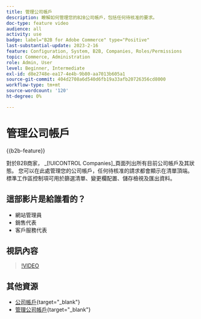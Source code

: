 ```yaml
---
title: 管理公司帳戶
description: 瞭解如何管理您的B2B公司帳戶，包括任何待核准的要求。
doc-type: feature video
audience: all
activity: use
badge: label="B2B for Adobe Commerce" type="Positive"
last-substantial-update: 2023-2-16
feature: Configuration, System, B2B, Companies, Roles/Permissions
topic: Commerce, Administration
role: Admin, User
level: Beginner, Intermediate
exl-id: d8e2748e-ea17-4e4b-9b80-aa7013b605a1
source-git-commit: 404d2708a6d540d6fb19a33afb20726356cd8000
workflow-type: tm+mt
source-wordcount: '120'
ht-degree: 0%

---
```


# 管理公司帳戶

{{b2b-feature}}

對於B2B商家， _[!UICONTROL Companies]_頁面列出所有目前公司帳戶及其狀態。 您可以在此處管理您的公司帳戶，任何待核准的請求都會顯示在清單頂端。 標準工作區控制項可用於篩選清單、變更欄配置、儲存檢視及匯出資料。

## 這部影片是給誰看的？

- 網站管理員
- 銷售代表
- 客戶服務代表

## 視訊內容

>[!VIDEO](https://video.tv.adobe.com/v/344447?quality=12&learn=on)

## 其他資源

- [公司帳戶](https://experienceleague.adobe.com/docs/commerce-admin/b2b/companies/account-companies.html){target="_blank"}
- [管理公司帳戶](https://experienceleague.adobe.com/docs/commerce-admin/b2b/companies/account-company-manage.html){target="_blank"}
